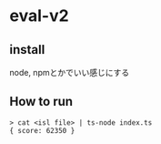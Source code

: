 # eval-v2

## install

node, npmとかでいい感じにする


## How to run


````
> cat <isl file> | ts-node index.ts
{ score: 62350 }
````